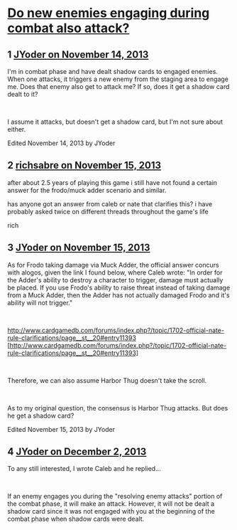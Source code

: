 # [Do new enemies engaging during combat also attack?](https://community.fantasyflightgames.com/topic/93529-do-new-enemies-engaging-during-combat-also-attack/)

## 1 [JYoder on November 14, 2013](https://community.fantasyflightgames.com/topic/93529-do-new-enemies-engaging-during-combat-also-attack/?do=findComment&comment=908970)

I'm in combat phase and have dealt shadow cards to engaged enemies. When one attacks, it triggers a new enemy from the staging area to engage me. Does that enemy also get to attack me? If so, does it get a shadow card dealt to it?

 

I assume it attacks, but doesn't get a shadow card, but I'm not sure about either.

Edited November 14, 2013 by JYoder

## 2 [richsabre on November 15, 2013](https://community.fantasyflightgames.com/topic/93529-do-new-enemies-engaging-during-combat-also-attack/?do=findComment&comment=909476)

after about 2.5 years of playing this game i still have not found a certain answer for the frodo/muck adder scenario and similar.

has anyone got an answer from caleb or nate that clarifies this? i have probably asked twice on different threads throughout the game's life

rich

## 3 [JYoder on November 15, 2013](https://community.fantasyflightgames.com/topic/93529-do-new-enemies-engaging-during-combat-also-attack/?do=findComment&comment=909606)

As for Frodo taking damage via Muck Adder, the official answer concurs with alogos, given the link I found below, where Caleb wrote: "In order for the Adder's ability to destroy a character to trigger, damage must actually be placed. If you use Frodo's ability to raise threat instead of taking damage from a Muck Adder, then the Adder has not actually damaged Frodo and it's ability will not trigger."

 

http://www.cardgamedb.com/forums/index.php?/topic/1702-official-nate-rule-clarifications/page__st__20#entry11393 [http://www.cardgamedb.com/forums/index.php?/topic/1702-official-nate-rule-clarifications/page__st__20#entry11393]

 

Therefore, we can also assume Harbor Thug doesn't take the scroll.

 

As to my original question, the consensus is Harbor Thug attacks. But does he get a shadow card?

Edited November 15, 2013 by JYoder

## 4 [JYoder on December 2, 2013](https://community.fantasyflightgames.com/topic/93529-do-new-enemies-engaging-during-combat-also-attack/?do=findComment&comment=921241)

To any still interested, I wrote Caleb and he replied...

 

If an enemy engages you during the "resolving enemy attacks" portion of the combat phase, it will make an attack. However, it will not be dealt a shadow card since it was not engaged with you at the beginning of the combat phase when shadow cards were dealt.

